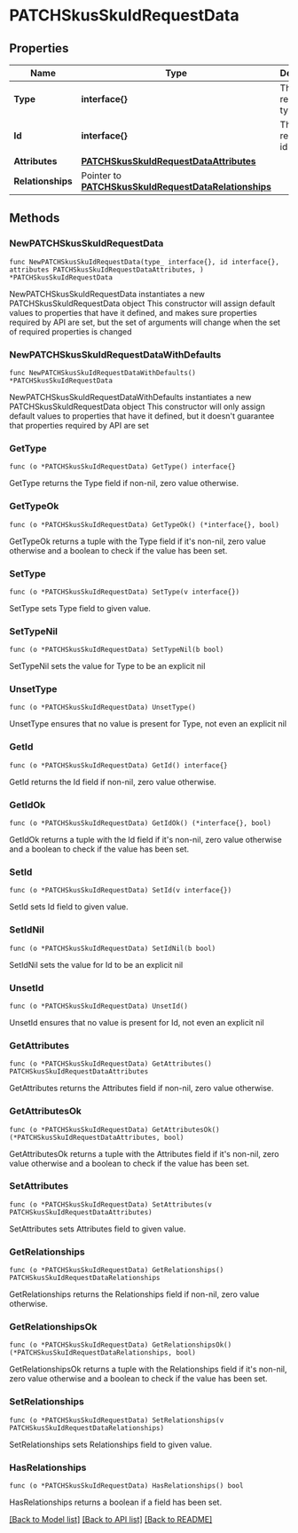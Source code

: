 # PATCHSkusSkuIdRequestData

## Properties

Name | Type | Description | Notes
------------ | ------------- | ------------- | -------------
**Type** | **interface{}** | The resource&#39;s type | 
**Id** | **interface{}** | The resource&#39;s id | 
**Attributes** | [**PATCHSkusSkuIdRequestDataAttributes**](PATCHSkusSkuIdRequestDataAttributes.md) |  | 
**Relationships** | Pointer to [**PATCHSkusSkuIdRequestDataRelationships**](PATCHSkusSkuIdRequestDataRelationships.md) |  | [optional] 

## Methods

### NewPATCHSkusSkuIdRequestData

`func NewPATCHSkusSkuIdRequestData(type_ interface{}, id interface{}, attributes PATCHSkusSkuIdRequestDataAttributes, ) *PATCHSkusSkuIdRequestData`

NewPATCHSkusSkuIdRequestData instantiates a new PATCHSkusSkuIdRequestData object
This constructor will assign default values to properties that have it defined,
and makes sure properties required by API are set, but the set of arguments
will change when the set of required properties is changed

### NewPATCHSkusSkuIdRequestDataWithDefaults

`func NewPATCHSkusSkuIdRequestDataWithDefaults() *PATCHSkusSkuIdRequestData`

NewPATCHSkusSkuIdRequestDataWithDefaults instantiates a new PATCHSkusSkuIdRequestData object
This constructor will only assign default values to properties that have it defined,
but it doesn't guarantee that properties required by API are set

### GetType

`func (o *PATCHSkusSkuIdRequestData) GetType() interface{}`

GetType returns the Type field if non-nil, zero value otherwise.

### GetTypeOk

`func (o *PATCHSkusSkuIdRequestData) GetTypeOk() (*interface{}, bool)`

GetTypeOk returns a tuple with the Type field if it's non-nil, zero value otherwise
and a boolean to check if the value has been set.

### SetType

`func (o *PATCHSkusSkuIdRequestData) SetType(v interface{})`

SetType sets Type field to given value.


### SetTypeNil

`func (o *PATCHSkusSkuIdRequestData) SetTypeNil(b bool)`

 SetTypeNil sets the value for Type to be an explicit nil

### UnsetType
`func (o *PATCHSkusSkuIdRequestData) UnsetType()`

UnsetType ensures that no value is present for Type, not even an explicit nil
### GetId

`func (o *PATCHSkusSkuIdRequestData) GetId() interface{}`

GetId returns the Id field if non-nil, zero value otherwise.

### GetIdOk

`func (o *PATCHSkusSkuIdRequestData) GetIdOk() (*interface{}, bool)`

GetIdOk returns a tuple with the Id field if it's non-nil, zero value otherwise
and a boolean to check if the value has been set.

### SetId

`func (o *PATCHSkusSkuIdRequestData) SetId(v interface{})`

SetId sets Id field to given value.


### SetIdNil

`func (o *PATCHSkusSkuIdRequestData) SetIdNil(b bool)`

 SetIdNil sets the value for Id to be an explicit nil

### UnsetId
`func (o *PATCHSkusSkuIdRequestData) UnsetId()`

UnsetId ensures that no value is present for Id, not even an explicit nil
### GetAttributes

`func (o *PATCHSkusSkuIdRequestData) GetAttributes() PATCHSkusSkuIdRequestDataAttributes`

GetAttributes returns the Attributes field if non-nil, zero value otherwise.

### GetAttributesOk

`func (o *PATCHSkusSkuIdRequestData) GetAttributesOk() (*PATCHSkusSkuIdRequestDataAttributes, bool)`

GetAttributesOk returns a tuple with the Attributes field if it's non-nil, zero value otherwise
and a boolean to check if the value has been set.

### SetAttributes

`func (o *PATCHSkusSkuIdRequestData) SetAttributes(v PATCHSkusSkuIdRequestDataAttributes)`

SetAttributes sets Attributes field to given value.


### GetRelationships

`func (o *PATCHSkusSkuIdRequestData) GetRelationships() PATCHSkusSkuIdRequestDataRelationships`

GetRelationships returns the Relationships field if non-nil, zero value otherwise.

### GetRelationshipsOk

`func (o *PATCHSkusSkuIdRequestData) GetRelationshipsOk() (*PATCHSkusSkuIdRequestDataRelationships, bool)`

GetRelationshipsOk returns a tuple with the Relationships field if it's non-nil, zero value otherwise
and a boolean to check if the value has been set.

### SetRelationships

`func (o *PATCHSkusSkuIdRequestData) SetRelationships(v PATCHSkusSkuIdRequestDataRelationships)`

SetRelationships sets Relationships field to given value.

### HasRelationships

`func (o *PATCHSkusSkuIdRequestData) HasRelationships() bool`

HasRelationships returns a boolean if a field has been set.


[[Back to Model list]](../README.md#documentation-for-models) [[Back to API list]](../README.md#documentation-for-api-endpoints) [[Back to README]](../README.md)



